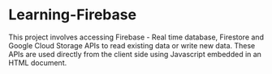 # Learning-Firebase
This project involves accessing Firebase - Real time database, Firestore and Google Cloud Storage APIs to read existing data or write new data. These APIs are used directly from the client side using Javascript embedded in an HTML document.
